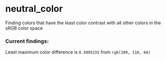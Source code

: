 # neutral_color
Finding colors that have the least color contrast with all other colors in the sRGB color space 

### Current findings:
Least maximum color difference is `0.5895155` from `rgb(109, 110, 66)`